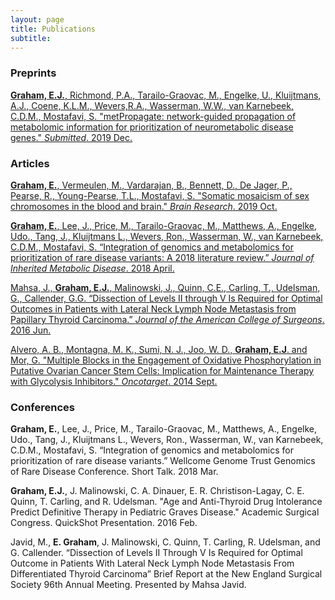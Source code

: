 ```yaml
---
layout: page
title: Publications
subtitle: 
---
```

### Preprints

[**Graham, E.J.**, Richmond, P.A., Tarailo-Graovac, M., Engelke, U., Kluijtmans, A.J., Coene, K.L.M., Wevers,R.A., Wasserman, W.W., van Karnebeek, C.D.M., Mostafavi, S. "metPropagate: network-guided propagation of metabolomic information for prioritization of neurometabolic disease genes." *Submitted*. 2019 Dec.](https://www.medrxiv.org/content/10.1101/2020.01.12.20016691v1)

### Articles

[**Graham, E.**, Vermeulen, M., Vardarajan, B., Bennett, D., De Jager, P., Pearse, R., Young-Pearse, T.L., Mostafavi, S. "Somatic mosaicism of sex chromosomes in the blood and brain." *Brain Research*. 2019 Oct.](https://pubmed.ncbi.nlm.nih.gov/31348909-somatic-mosaicism-of-sex-chromosomes-in-the-blood-and-brain/)

[**Graham, E.**, Lee, J., Price, M., Tarailo-Graovac, M., Matthews, A., Engelke, Udo., Tang, J., Kluijtmans L., Wevers, Ron., Wasserman, W., van Karnebeek, C.D.M., Mostafavi, S. “Integration of genomics and metabolomics for prioritization of rare disease variants: A 2018 literature review.” *Journal of Inherited Metabolic Disease*. 2018 April.](https://www.ncbi.nlm.nih.gov/pubmed/29721916)

[Mahsa, J., **Graham, E.J.**, Malinowski, J., Quinn, C.E., Carling, T., Udelsman, G., Callender, G.G. “Dissection of Levels II through V Is Required for Optimal Outcomes in Patients with Lateral Neck Lymph Node Metastasis from Papillary Thyroid Carcinoma.” *Journal of the American College of Surgeons*. 2016 Jun.](https://www.ncbi.nlm.nih.gov/pubmed/27049777)

[Alvero, A. B., Montagna, M. K., Sumi, N. J., Joo, W. D., **Graham, E.J**. and Mor, G. "Multiple Blocks in the Engagement of Oxidative Phosphorylation in Putative Ovarian Cancer Stem Cells: Implication for Maintenance Therapy with Glycolysis Inhibitors." *Oncotarget*. 2014 Sept.](https://www.ncbi.nlm.nih.gov/pmc/articles/PMC4226715/)

### Conferences

**Graham, E.**, Lee, J., Price, M., Tarailo-Graovac, M., Matthews, A., Engelke, Udo., Tang, J., Kluijtmans L., Wevers, Ron., Wasserman, W., van Karnebeek, C.D.M., Mostafavi, S. “Integration of genomics and metabolomics for prioritization of rare disease variants.” Wellcome Genome Trust Genomics of Rare Disease Conference. Short Talk. 2018 Mar. 

**Graham, E.J.**, J. Malinowski, C. A. Dinauer, E. R. Christison-Lagay, C. E. Quinn, T. Carling, and R. Udelsman. "Age and Anti-Thyroid Drug Intolerance Predict Definitive Therapy in Pediatric Graves Disease." Academic Surgical Congress. QuickShot Presentation. 2016 Feb. 

Javid, M., **E. Graham**, J. Malinowski, C. Quinn, T. Carling, R. Udelsman, and G. Callender. “Dissection of Levels II Through V Is Required for Optimal Outcome in Patients With Lateral Neck Lymph Node Metastasis From Differentiated Thyroid Carcinoma” Brief Report at the New England Surgical Society 96th Annual Meeting. Presented by Mahsa Javid.

